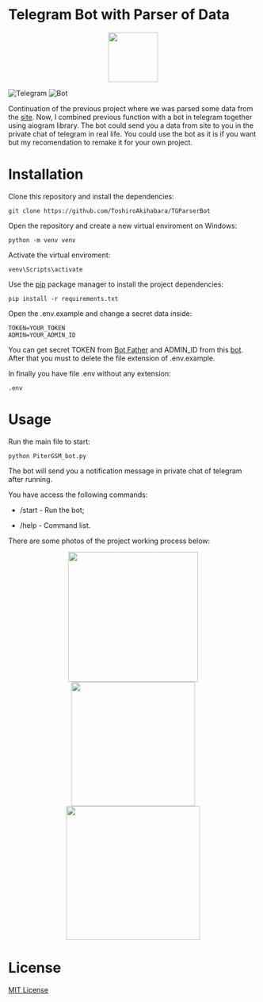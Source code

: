 # Telegram Bot with Parser of Data

<div id="header" align="center">
<img src="https://media.giphy.com/media/v1.Y2lkPTc5MGI3NjExbjRibzRqZ2YycmJuNWxreXhxczU4MzkxYjJ4NHl1a25iNXIwMWw4ZiZlcD12MV9pbnRlcm5hbF9naWZfYnlfaWQmY3Q9cw/EuMes40JZirYe18nYY/giphy.gif" width="100"/>
</div>

![Telegram](https://github.com/ToshiroAkihabara/icons/blob/main/telegram_icon-icons.com_72055%20(1).png)
![Bot](https://github.com/ToshiroAkihabara/icons/blob/main/user_bot_robot_icon_146900.png)

Continuation of the previous project where we was parsed some data from the [site](https://pitergsm.ru/). 
Now, I combined previous function with a bot in telegram together using aiogram library. 
The bot could send you a data from site to you in the private chat of telegram in real life. 
You could use the bot as it is if you want but my recomendation to remake it for your own project.


# Installation

Clone this repository and install the dependencies:
```
git clone https://github.com/ToshiroAkihabara/TGParserBot
```
Open the repository and create a new virtual enviroment on Windows:
```
python -m venv venv
```
Activate the virtual enviroment:
```
venv\Scripts\activate
```
Use the [pip](https://pip.pypa.io/en/stable/) package manager to install the project dependencies:
```
pip install -r requirements.txt
```
Open the .env.example and change a secret data inside: 
```
TOKEN=YOUR_TOKEN
ADMIN=YOUR_ADMIN_ID
```
You can get secret TOKEN from [Bot Father](https://t.me/bote_father) and ADMIN_ID from this [bot](https://t.me/username_to_id_bot).
After that you must to delete the file extension of .env.example. 

In finally you have file .env without any extension:
```
.env
```
# Usage

Run the main file to start: 
```
python PiterGSM_bot.py
```
The bot will send you a notification message in private chat of telegram after running. 

You have access the following commands:

- /start - Run the bot; 

- /help - Command list.

There are some photos of the project working process below:
<div id="header" align="center">
<img src="https://github.com/ToshiroAkihabara/icons/blob/main/photos/mainmenu.png" width="262"/>
<img src="https://github.com/ToshiroAkihabara/icons/blob/main/photos/models.png" width="250"/>
<img src="https://github.com/ToshiroAkihabara/icons/blob/main/photos/iphones.png" width="270"/>
</div>

# License

[MIT License](https://choosealicense.com/licenses/mit/)
